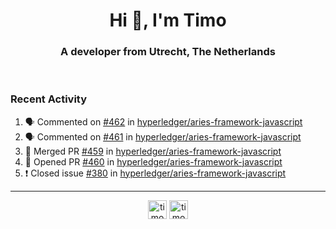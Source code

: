<h1 align="center">Hi 👋, I'm Timo</h1>
<h3 align="center">A developer from Utrecht, The Netherlands</h3>
<br/>
<!-- https://github.com/rahuldkjain/github-profile-readme-generator --!>

<!--  <p align="left"><img src="https://github-readme-stats.vercel.app/api?username=timoglastra&show_icons=true&count_private=true&" alt="timoglastra" /></p> --!>

<!--
Github language stats
<p align="left"><img src="https://github-readme-stats.vercel.app/api/top-langs/?username=timoglastra&layout=compact" alt="timoglastra" /><p>
-->

<!-- Codestats language stats -->
<!-- <p align="left"><img src="https://codestats-readme.vercel.app/api/top-langs/?username=timoglastra&layout=compact&language_count=12" alt="timoglastra" /><p>    --!>
  
<h3>Recent Activity</h3>

<!--START_SECTION:activity-->
1. 🗣 Commented on [#462](https://github.com/hyperledger/aries-framework-javascript/issues/462) in [hyperledger/aries-framework-javascript](https://github.com/hyperledger/aries-framework-javascript)
2. 🗣 Commented on [#461](https://github.com/hyperledger/aries-framework-javascript/issues/461) in [hyperledger/aries-framework-javascript](https://github.com/hyperledger/aries-framework-javascript)
3. 🎉 Merged PR [#459](https://github.com/hyperledger/aries-framework-javascript/pull/459) in [hyperledger/aries-framework-javascript](https://github.com/hyperledger/aries-framework-javascript)
4. 💪 Opened PR [#460](https://github.com/hyperledger/aries-framework-javascript/pull/460) in [hyperledger/aries-framework-javascript](https://github.com/hyperledger/aries-framework-javascript)
5. ❗️ Closed issue [#380](https://github.com/hyperledger/aries-framework-javascript/issues/380) in [hyperledger/aries-framework-javascript](https://github.com/hyperledger/aries-framework-javascript)
<!--END_SECTION:activity-->

---

<p align="center">
<a href="https://twitter.com/timoglastra" target="blank"><img align="center" src="https://cdn.jsdelivr.net/npm/simple-icons@3.0.1/icons/twitter.svg" alt="timoglastra" height="30" width="30" /></a>
<a href="https://linkedin.com/in/timoglastra" target="blank"><img align="center" src="https://cdn.jsdelivr.net/npm/simple-icons@3.0.1/icons/linkedin.svg" alt="timoglastra" height="30" width="30" /></a>
</p>




